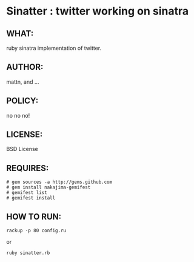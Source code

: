 Sinatter : twitter working on sinatra
=====================================

WHAT:
-----
ruby sinatra implementation of twitter.

AUTHOR:
-------
mattn, and ...

POLICY:
-------
no no no!

LICENSE:
--------
BSD License

REQUIRES:
---------

	# gem sources -a http://gems.github.com
	# gem install nakajima-gemifest
	# gemifest list
	# gemifest install

HOW TO RUN:
-----------

	rackup -p 80 config.ru

or

	ruby sinatter.rb

